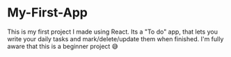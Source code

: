 # My-First-App
This is my first project I made using React. Its a "To do" app, that lets you write your daily tasks and mark/delete/update them when finished. I'm fully aware that this is a beginner project 😅
